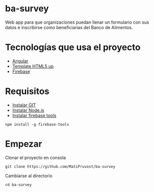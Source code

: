 # ba-survey

Web app para que organizaciones puedan llenar un formulario con sus datos e inscribirse como beneficiarias del Banco de Alimentos.

# Tecnologías que usa el proyecto
* [Angular](https://angularjs.org/)
* [Template HTML5 up](https://html5up.net/hyperspace)
* [Firebase](https://firebase.google.com)

# Requisitos
* [Instalar GIT](https://git-scm.com/book/es/v1/Empezando-Instalando-Git)
* [Instalar Node.js](https://nodejs.org/en/download/)
* [Instalar firebase tools](https://www.npmjs.com/package/firebase-tools)
```
npm install -g firebase-tools
```
# Empezar

Clonar el proyecto en consola
```
git clone https://github.com/MatiPruvost/ba-survey
```
Cambiarse al directorio 
```
cd ba-survey
```
